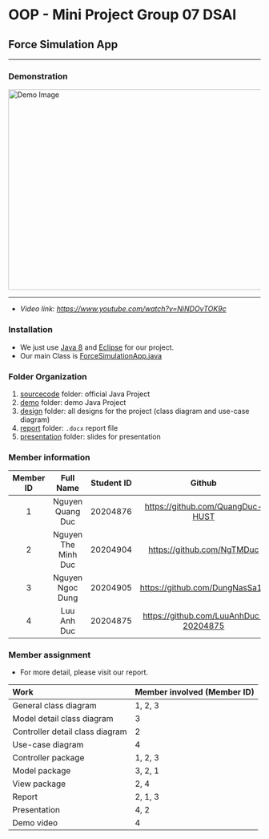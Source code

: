 # OOP - Mini Project Group 07 DSAI 
## Force Simulation App

---
### Demonstration

<img src="https://i.imgur.com/J2AxOUR.png" alt="Demo Image" style="height: 400px; width:647px;">


--- 
- *Video link:  https://www.youtube.com/watch?v=NiNDOvTOK9c*



### Installation 
-  We just use [Java 8](https://www.oracle.com/java/technologies/javase/javase8-archive-downloads.html) and [Eclipse](https://www.eclipse.org/) for our project.
-  Our main Class is [ForceSimulationApp.java](/sourcecode/ForceSimulationProject/src/dsai/group07/force)

### Folder Organization
1. [sourcecode](/sourcecode) folder: official Java Project
2. [demo](/demo) folder: demo Java Project
3. [design](/design) folder: all designs for the project (class diagram and use-case diagram)
4. [report](/report) folder: `.docx` report file
5. [presentation](/presentation) folder: slides for presentation

### Member information 

| Member ID | Full Name             | Student ID    |  Github|
| :--:|    :---:              |       :---:   | :---:|
| 1   | Nguyen Quang Duc      | 20204876      |https://github.com/QuangDuc-HUST|
| 2   | Nguyen The Minh Duc   | 20204904      |https://github.com/NgTMDuc |
| 3   | Nguyen Ngoc Dung      | 20204905      |https://github.com/DungNasSa10 |
| 4   | Luu Anh Duc           | 20204875      |https://github.com/LuuAnhDuc-20204875 |

### Member assignment
* For more detail, please visit our report. 

| Work                              | Member involved (Member ID)           | 
| :--                               |    :---       |
| General class diagram             | 1, 2, 3       |
| Model detail class diagram        | 3             |
| Controller detail class diagram   | 2             |
| Use-case diagram                  | 4             |
| Controller package                | 1, 2, 3       |
| Model package                     | 3, 2, 1       |
| View package                      | 2, 4          |
| Report                            | 2, 1, 3       |
| Presentation                      | 4, 2          |
| Demo video                        | 4             |

